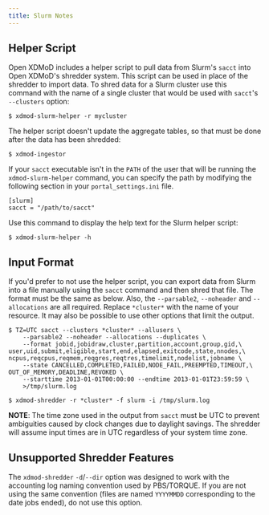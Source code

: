 ```yaml
---
title: Slurm Notes
---
```


Helper Script
-------------

Open XDMoD includes a helper script to pull data from Slurm's `sacct`
into Open XDMoD's shredder system. This script can be used in place of
the shredder to import data. To shred data for a Slurm cluster use this
command with the name of a single cluster that would be used with
`sacct`'s `--clusters` option:

    $ xdmod-slurm-helper -r mycluster

The helper script doesn't update the aggregate tables, so that must be
done after the data has been shredded:

    $ xdmod-ingestor

If your `sacct` executable isn't in the `PATH` of the user that will be
running the `xdmod-slurm-helper` command, you can specify the path by
modifying the following section in your `portal_settings.ini` file.

    [slurm]
    sacct = "/path/to/sacct"

Use this command to display the help text for the Slurm helper script:

    $ xdmod-slurm-helper -h

Input Format
------------

If you'd prefer to not use the helper script, you can export data from
Slurm into a file manually using the `sacct` command and then shred that
file.  The format must be the same as below.  Also, the `--parsable2`,
`--noheader` and `--allocations` are all required.  Replace `*cluster*`
with the name of your resource.  It may also be possible to use other
options that limit the output.

    $ TZ=UTC sacct --clusters *cluster* --allusers \
        --parsable2 --noheader --allocations --duplicates \
        --format jobid,jobidraw,cluster,partition,account,group,gid,\
    user,uid,submit,eligible,start,end,elapsed,exitcode,state,nnodes,\
    ncpus,reqcpus,reqmem,reqgres,reqtres,timelimit,nodelist,jobname \
        --state CANCELLED,COMPLETED,FAILED,NODE_FAIL,PREEMPTED,TIMEOUT,\
    OUT_OF_MEMORY,DEADLINE,REVOKED \
        --starttime 2013-01-01T00:00:00 --endtime 2013-01-01T23:59:59 \
        >/tmp/slurm.log

    $ xdmod-shredder -r *cluster* -f slurm -i /tmp/slurm.log

**NOTE**: The time zone used in the output from `sacct` must be UTC to
prevent ambiguities caused by clock changes due to daylight savings. The
shredder will assume input times are in UTC regardless of your system
time zone.

Unsupported Shredder Features
-----------------------------

The `xdmod-shredder` `-d`/`--dir` option was designed to work with the
accounting log naming convention used by PBS/TORQUE. If you are not
using the same convention (files are named `YYYYMMDD` corresponding to
the date jobs ended), do not use this option.
